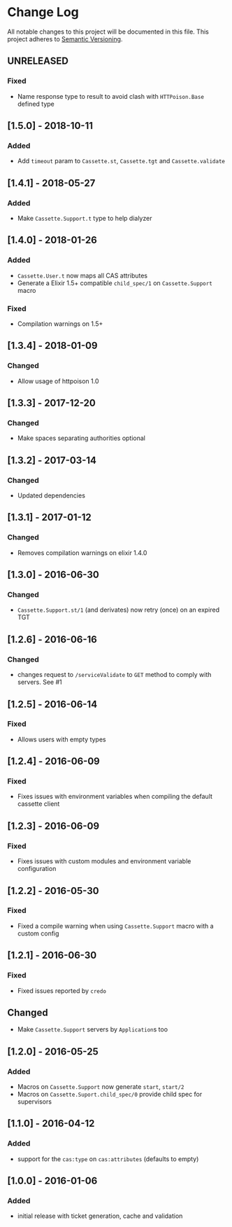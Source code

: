 # Change Log
All notable changes to this project will be documented in this file.
This project adheres to [Semantic Versioning](http://semver.org/).

## UNRELEASED
### Fixed
- Name response type to result to avoid clash with `HTTPoison.Base` defined type

## [1.5.0] - 2018-10-11
### Added
- Add `timeout` param to `Cassette.st`, `Cassette.tgt` and `Cassette.validate`

## [1.4.1] - 2018-05-27
### Added
- Make `Cassette.Support.t` type to help dialyzer

## [1.4.0] - 2018-01-26
### Added
- `Cassette.User.t` now maps all CAS attributes
- Generate a Elixir 1.5+ compatible `child_spec/1` on `Cassette.Support` macro

### Fixed
- Compilation warnings on 1.5+

## [1.3.4] - 2018-01-09
### Changed
- Allow usage of httpoison 1.0

## [1.3.3] - 2017-12-20
### Changed
- Make spaces separating authorities optional

## [1.3.2] - 2017-03-14
### Changed
- Updated dependencies

## [1.3.1] - 2017-01-12
### Changed
- Removes compilation warnings on elixir 1.4.0

## [1.3.0] - 2016-06-30
### Changed
- `Cassette.Support.st/1` (and derivates) now retry (once) on an expired TGT

## [1.2.6] - 2016-06-16
### Changed
- changes request to `/serviceValidate` to `GET` method to comply with servers. See #1

## [1.2.5] - 2016-06-14
### Fixed
- Allows users with empty types

## [1.2.4] - 2016-06-09
### Fixed
- Fixes issues with environment variables when compiling the default cassette client

## [1.2.3] - 2016-06-09
### Fixed
 - Fixes issues with custom modules and environment variable configuration

## [1.2.2] - 2016-05-30
### Fixed
- Fixed a compile warning when using `Cassette.Support` macro with a custom config

## [1.2.1] - 2016-06-30
### Fixed
- Fixed issues reported by `credo`

## Changed
- Make `Cassette.Support` servers by `Application`s too

## [1.2.0] - 2016-05-25
### Added
- Macros on `Cassette.Support` now generate `start`, `start/2`
- Macros on `Cassette.Suport.child_spec/0` provide child spec for supervisors

## [1.1.0] - 2016-04-12
### Added
- support for the `cas:type` on `cas:attributes` (defaults to empty)

## [1.0.0] - 2016-01-06

### Added
- initial release with ticket generation, cache and validation
